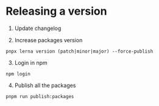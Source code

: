 # Releasing a version

1. Update changelog

2. Increase packages version

```
pnpx lerna version (patch|minor|major) --force-publish
```

3. Login in npm 

```
npm login
```

4. Publish all the packages

```
pnpm run publish:packages
```
